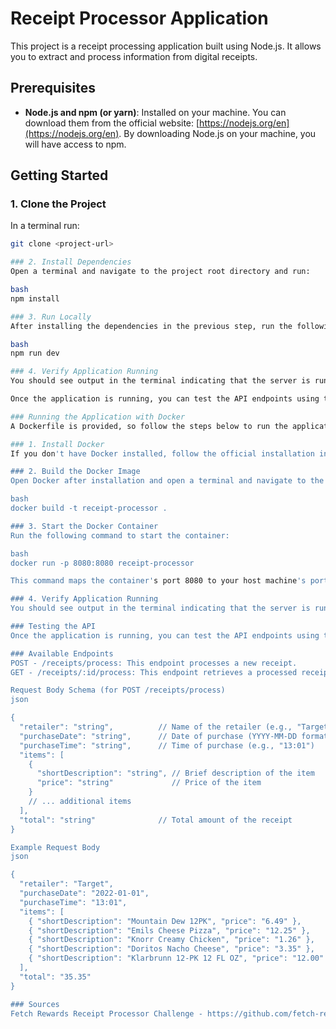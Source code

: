 # Receipt Processor Application

This project is a receipt processing application built using Node.js. It allows you to extract and process information from digital receipts.

## Prerequisites

- **Node.js and npm (or yarn)**: Installed on your machine. You can download them from the official website: [https://nodejs.org/en](https://nodejs.org/en). By downloading Node.js on your machine, you will have access to npm.

## Getting Started

### 1. Clone the Project

In a terminal run:

```bash
git clone <project-url>

### 2. Install Dependencies
Open a terminal and navigate to the project root directory and run:

bash
npm install

### 3. Run Locally
After installing the dependencies in the previous step, run the following command:

bash
npm run dev

### 4. Verify Application Running
You should see output in the terminal indicating that the server is running on port 8080.

Once the application is running, you can test the API endpoints using tools like Postman or Insomnia.

### Running the Application with Docker
A Dockerfile is provided, so follow the steps below to run the application.

### 1. Install Docker
If you don't have Docker installed, follow the official installation instructions: https://docs.docker.com/get-docker/

### 2. Build the Docker Image
Open Docker after installation and open a terminal and navigate to the project root directory where the Dockerfile is located and run:

bash
docker build -t receipt-processor .

### 3. Start the Docker Container
Run the following command to start the container:

bash
docker run -p 8080:8080 receipt-processor

This command maps the container's port 8080 to your host machine's port 8080.

### 4. Verify Application Running
You should see output in the terminal indicating that the server is running on port 8080.

### Testing the API
Once the application is running, you can test the API endpoints using tools like Postman or Insomnia.

### Available Endpoints
POST - /receipts/process: This endpoint processes a new receipt.
GET - /receipts/:id/process: This endpoint retrieves a processed receipt with the specified ID.

Request Body Schema (for POST /receipts/process)
json

{
  "retailer": "string",          // Name of the retailer (e.g., "Target")
  "purchaseDate": "string",      // Date of purchase (YYYY-MM-DD format)
  "purchaseTime": "string",      // Time of purchase (e.g., "13:01")
  "items": [
    {
      "shortDescription": "string", // Brief description of the item
      "price": "string"             // Price of the item
    }
    // ... additional items
  ],
  "total": "string"              // Total amount of the receipt
}

Example Request Body
json

{
  "retailer": "Target",
  "purchaseDate": "2022-01-01",
  "purchaseTime": "13:01",
  "items": [
    { "shortDescription": "Mountain Dew 12PK", "price": "6.49" },
    { "shortDescription": "Emils Cheese Pizza", "price": "12.25" },
    { "shortDescription": "Knorr Creamy Chicken", "price": "1.26" },
    { "shortDescription": "Doritos Nacho Cheese", "price": "3.35" },
    { "shortDescription": "Klarbrunn 12-PK 12 FL OZ", "price": "12.00" }
  ],
  "total": "35.35"
}

### Sources
Fetch Rewards Receipt Processor Challenge - https://github.com/fetch-rewards/receipt-processor-challenge?tab=readme-ov-file
```
